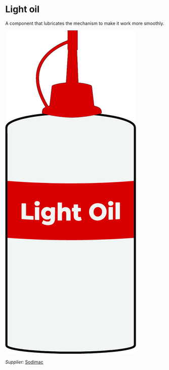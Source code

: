 # Light oil

A component that lubricates the mechanism to make it work more smoothly.


![](../../images/Tools-and-Parts/light_oil.jpg)



*Supplier:* [Sodimac](https://www.sodimac.cl/sodimac-cl/articulo/110368264/Lubricante-multiuso-para-auto-89-ml/110368269)